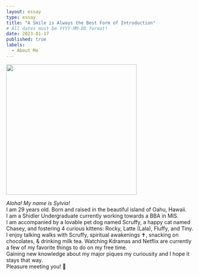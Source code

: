 ```yaml
---
layout: essay
type: essay
title: "A Smile is Always the Best Form of Introduction"
# All dates must be YYYY-MM-DD format!
date: 2023-01-17
published: true
labels:
  - About Me
---
```


<img width="350px" class="rounded float-start pe-4" src="https://img.freepik.com/free-photo/dried-gypsophila-with-window-shadow-beige-wall_53876-147576.jpg?w=996&t=st=1662100112~exp=1662100712~hmac=e32293f973a48b9a234ea796b10630f39081a06d543de8de3a4f43341735e6f3">
<p class="font-monospace">
<i>Aloha! My name is Sylvia!</i>
<br>
I am 29 years old. Born and raised in the beautiful island of Oahu, Hawaii. 
<br>
I am a Shidler Undergraduate currently working towards a BBA in MIS.
<br>
I am accompanied by a lovable pet dog named Scruffy, a happy cat named Chasey, and fostering 4 curious kittens: Rocky, Latte (Lala), Fluffy, and Tiny.
<br>
I enjoy talking walks with Scruffy, spiritual awakenings ✝, snacking on chocolates, & drinking milk tea. Watching Kdramas and Netflix are currently a few of my favorite things to do on my free time. 
<br>
Gaining new knowledge about my major piques my curiousity and I hope it stays that way. 
<br>
Pleasure meeting you! 🤝
